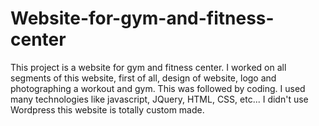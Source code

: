 # Website-for-gym-and-fitness-center

This project is a website for gym and fitness center. I worked on all segments of this website, first of all, design of website, logo and photographing a workout and gym. This was followed by coding. I used many technologies like javascript, JQuery, HTML, CSS, etc...
I didn't use Wordpress this website is totally custom made.
